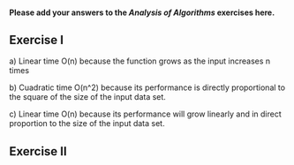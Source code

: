 #### Please add your answers to the ***Analysis of  Algorithms*** exercises here.

## Exercise I

a) Linear time O(n) because the function grows as the input increases n times


b) Cuadratic time O(n^2) because its performance is directly proportional to the square of the size of the input data set.  


c) Linear time O(n)  because its performance will grow linearly and in direct proportion to the size of the input data set.

## Exercise II


